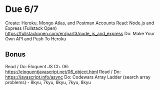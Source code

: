 # Due 6/7
Create: Heroku, Mongo Atlas, and Postman Accounts
Read: Node.js and Express (Fullstack Open) https://fullstackopen.com/en/part3/node_js_and_express
Do: Make Your Own API and Push To Heroku

## Bonus
Read / Do: Eloquent JS Ch. 06: https://eloquentjavascript.net/06_object.html
Read / Do: https://javascript.info/async
Do: Codewars Array Ladder (search array problems) - 8kyu, 7kyu, 6kyu, 7kyu, 8kyu  